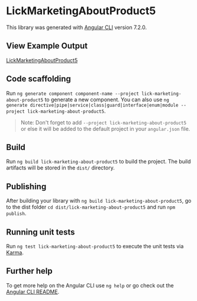 # LickMarketingAboutProduct5

This library was generated with [Angular CLI](https://github.com/angular/angular-cli) version 7.2.0.

## View Example Output

[LickMarketingAboutProduct5](https://lick-test.firebaseapp.com/#lick-marketing-about-product5)

## Code scaffolding

Run `ng generate component component-name --project lick-marketing-about-product5` to generate a new component. You can also use `ng generate directive|pipe|service|class|guard|interface|enum|module --project lick-marketing-about-product5`.
> Note: Don't forget to add `--project lick-marketing-about-product5` or else it will be added to the default project in your `angular.json` file.

## Build

Run `ng build lick-marketing-about-product5` to build the project. The build artifacts will be stored in the `dist/` directory.

## Publishing

After building your library with `ng build lick-marketing-about-product5`, go to the dist folder `cd dist/lick-marketing-about-product5` and run `npm publish`.

## Running unit tests

Run `ng test lick-marketing-about-product5` to execute the unit tests via [Karma](https://karma-runner.github.io).

## Further help

To get more help on the Angular CLI use `ng help` or go check out the [Angular CLI README](https://github.com/angular/angular-cli/blob/master/README.md).
